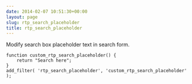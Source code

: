 ```yaml
---
date: 2014-02-07 10:51:30+00:00
layout: page
slug: rtp_search_placeholder
title: rtp_search_placeholder
---
```


Modify search box placeholder text in search form.

    
    function custom_rtp_search_placeholder() {
        return "Search here";
    }
    add_filter( 'rtp_search_placeholder', 'custom_rtp_search_placeholder' );
